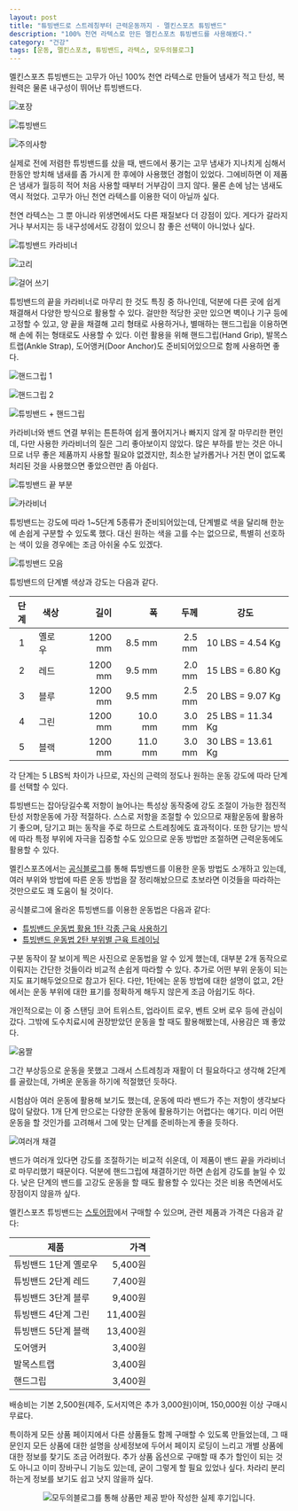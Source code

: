 ```yaml
---
layout: post
title: "튜빙밴드로 스트레칭부터 근력운동까지 - 멜킨스포츠 튜빙밴드"
description: "100% 천연 라텍스로 만든 멜킨스포츠 튜빙밴드를 사용해봤다."
category: "건강"
tags: [운동, 멜킨스포츠, 튜빙밴드, 라텍스, 모두의블로그]
---
```


멜킨스포츠 튜빙밴드는
고무가 아닌 100% 천연 라텍스로 만들어
냄새가 적고 탄성, 복원력은 물론 내구성이 뛰어난 튜빙밴드다.

![포장](https://lh3.googleusercontent.com/-EiWDQypVfLsdFcURzZQbtRo4yf4EUz1bggZO-diq280A94vQ7nnSdg1cCdqFB1HKq6oiMqDj3gIgA=s480)

![튜빙밴드](https://lh3.googleusercontent.com/IQ7L8EE6cniigH2pvSpnrzi_9TGdxguHFVfShS8UYuJlIhZ_GoRgU06aRPNXn8riHiGV7fe8c5ZOFQ=s480)

![주의사항](https://lh3.googleusercontent.com/JT-mh5BgpJAC6Fumb4iqLHWAmEf4YpoGPMswOaz5VsyFdHo_UI1mtwtsz_UvZ-m8hyqrf4GLeF3IDQ=s480)

실제로 전에 저렴한 튜빙밴드를 샀을 때,
밴드에서 풍기는 고무 냄새가 지나치게 심해서 한동안 방치해 냄새를 좀 가시게 한 후에야 사용했던 경험이 있었다.
그에비하면 이 제품은 냄새가 월등히 적어 처음 사용할 때부터 거부감이 크지 않다.
물론 손에 남는 냄새도 역시 적었다.
고무가 아닌 천연 라텍스를 이용한 덕이 아닐까 싶다.

천연 라텍스는 그 뿐 아니라 위생면에서도 다른 재질보다 더 강점이 있다.
게다가 갈라지거나 부서지는 등 내구성에서도 강점이 있으니
참 좋은 선택이 아니었나 싶다.

![튜빙밴드 카라비너](https://lh3.googleusercontent.com/lF7hP01GJaoiygiElfYPTUMBppizbarJ3uqZQgmyf2EuQLZf9jl8g93k_VEeOXYj5xc68lQWi_mhSQ=s480)

![고리](https://lh3.googleusercontent.com/EiDNWfG0pZcC7NUo2pHbL4dYNhtQ2x_DUbFYa_9lda8Jhp_pkAfL1pim5wAMEig_8h52GE4Vy-P3pQ=s480)

![걸어 쓰기](https://lh3.googleusercontent.com/L7xbFNNLQg6F5zJYt_1zXO7kDJfDXuF9cCHimFdeQixCDyMllSQsIUK0Emzag0wtQMGLigdZQZ0yxg=s480)

튜빙밴드의 끝을 카라비너로 마무리 한 것도 특징 중 하나인데,
덕분에 다른 곳에 쉽게 채결해서 다양한 방식으로 활용할 수 있다.
걸만한 적당한 곳만 있으면 벽이나 기구 등에 고정할 수 있고,
양 끝을 채결해 고리 형태로 사용하거나,
별매하는 핸드그립을 이용하면 해 손에 쥐는 형태로도 사용할 수 있다.
이런 활용을 위해 핸드그립(Hand Grip), 발목스트랩(Ankle Strap), 도어앵커(Door Anchor)도 준비되어있으므로
함께 사용하면 좋다.

![핸드그립 1](https://lh3.googleusercontent.com/dgotik4syCu5Qz-5wlWLu6iNnVao0PRznXLmplfuVx5_PuUhjUPCX5vhQDkiJB92vbFmTcJgmf7JWg=s480)

![핸드그립 2](https://lh3.googleusercontent.com/heqG84REoQbg5uH8W8Gxavr-dfs9IfrgehVYivvv9TFoSK_bGXG4EMNHQIzzh29TWtrLRamvWsAv6w=s480)

![튜빙밴드 + 핸드그립](https://lh3.googleusercontent.com/8aEjO7OyS-4HY3IlxVhLGNHL0sOB1TsG-b435Tpyr_RKsf5X1etYCzK-LAPGIC_wxHWfU1ylMLKw8A=s480)

카라비너와 밴드 연결 부위는 튼튼하여 쉽게 풀어지거나 빠지지 않게 잘 마무리한 편인데,
다만 사용한 카라비너의 질은 그리 좋아보이지 않았다.
많은 부하를 받는 것은 아니므로 너무 좋은 제품까지 사용할 필요야 없겠지만,
최소한 날카롭거나 거친 면이 없도록 처리된 것을 사용했으면 좋았으련만 좀 아쉽다.

![튜빙밴드 끝 부분](https://lh3.googleusercontent.com/Iyyx0A34fUsFgMH4Ak_BsalocrONcHtuybiOgf0k-_k7HCBd_zOKmRTTov_TpkEAN1dXlhg_52dljQ=s480)

![카라비너](https://lh3.googleusercontent.com/jgqppvpmFUaqMM4-dYDJO0YeF7qppc2G7Ye7p2PO4mqFxtE2VwUdt38O4K7Z-5ByJbpUA9dhQT6zcg=s480)

튜빙밴드는 강도에 따라 1~5단계 5종류가 준비되어있는데,
단계별로 색을 달리해 한눈에 손쉽게 구분할 수 있도록 했다.
대신 원하는 색을 고를 수는 없으므로,
특별히 선호하는 색이 있을 경우에는 조금 아쉬울 수도 있겠다.

![튜빙밴드 모음](https://lh3.googleusercontent.com/_5sFHBwflZrUclaZmovosjpRf1AT2Du_P8IuZX5I5UM22i91hSpq_DG0qqk6n3ylN9p3FQ4THe62fg=s480)

튜빙밴드의 단계별 색상과 강도는 다음과 같다.

단계 | 색상   | 길이    | 폭      | 두께   | 강도
:---:|--------|--------:|--------:|-------:|-------------------
1    | 옐로우 | 1200 mm |  8.5 mm | 2.5 mm | 10 LBS = 4.54 Kg
2    | 레드   | 1200 mm |  9.5 mm | 2.0 mm | 15 LBS = 6.80 Kg
3    | 블루   | 1200 mm |  9.5 mm | 2.5 mm | 20 LBS = 9.07 Kg
4    | 그린   | 1200 mm | 10.0 mm | 3.0 mm | 25 LBS = 11.34 Kg
5    | 블랙   | 1200 mm | 11.0 mm | 3.0 mm | 30 LBS = 13.61 Kg

각 단계는 5 LBS씩 차이가 나므로,
자신의 근력의 정도나 원하는 운동 강도에 따라 단계를 선택할 수 있다.

튜빙밴드는 잡아당길수록 저항이 늘어나는 특성상
동작중에 강도 조절이 가능한 점진적 탄성 저항운동에 가장 적절하다.
스스로 저항을 조절할 수 있으므로 재활운동에 활용하기 좋으며,
당기고 펴는 동작을 주로 하므로 스트레칭에도 효과적이다.
또한 당기는 방식에 따라 특정 부위에 자극을 집중할 수도 있으므로
운동 방법만 조절하면 근력운동에도 활용할 수 있다.

멜킨스포츠에서는 [공식블로그](https://blog.naver.com/gsdairy)를 통해
튜빙밴드를 이용한 운동 방법도 소개하고 있는데,
여러 부위와 방법에 따른 운동 방법을 잘 정리해놨으므로
초보라면 이것들을 따라하는 것만으로도 꽤 도움이 될 것이다.

공식블로그에 올라온 튜빙밴드를 이용한 운동법은 다음과 같다:

- [튜빙밴드 운동법 활용 1탄 각종 근육 사용하기](https://blog.naver.com/gsdairy/220863187890)
- [튜빙밴드 운동법 2탄 부위별 근육 트레이닝](https://blog.naver.com/gsdairy/221051553335)

구분 동작이 잘 보이게 찍은 사진으로 운동법을 알 수 있게 했는데,
대부분 2개 동작으로 이뤄지는 간단한 것들이라 비교적 손쉽게 따라할 수 있다.
추가로 어떤 부위 운동이 되는지도 표기해두었으므로 참고가 된다.
다만, 1탄에는 운동 방법에 대한 설명이 없고,
2탄에서는 운동 부위에 대한 표기를 정확하게 해두지 않은게 조금 아쉽기도 하다.

개인적으로는 이 중 스탠딩 코어 트위스트, 업라이트 로우, 벤트 오버 로우 등에 관심이 갔다.
그밖에 도수치료시에 권장받았던 운동을 할 때도 활용해봤는데,
사용감은 꽤 좋았다.

![움짤](https://lh3.googleusercontent.com/neJgIKSR_10a96x-0H6E_9QkJHvRyv_znyyCiACD8cN6LfrjHch92xv31BCbFIY200IHyndrf3gMzQ=s480)

그간 부상등으로 운동을 못했고
그래서 스트레칭과 재활이 더 필요하다고 생각해 2단계를 골랐는데,
가벼운 운동을 하기에 적절했던 듯하다.

시험삼아 여러 운동에 활용해 보기도 했는데,
운동에 따라 밴드가 주는 저항이 생각보다 많이 달랐다.
1개 단계 만으로는 다양한 운동에 활용하기는 어렵다는 얘기다.
미리 어떤 운동을 할 것인가를 고려해서 그에 맞는 단계를 준비하는게 좋을 듯하다.

![여러개 채결](https://lh3.googleusercontent.com/mhfp112AESwgcoRddGkLaRh_ULIB9uLzRLuC_0PmQTB1iVea3XG8AJWyDluaYQWk3thO0bkdnfvLrg=s480)

밴드가 여러개 있다면 강도를 조절하기는 비교적 쉬운데,
이 제품이 밴드 끝을 카라비너로 마무리했기 때문이다.
덕분에 핸드그립에 채결하기만 하면 손쉽게 강도를 늘일 수 있다.
낮은 단계의 밴드를 고강도 운동을 할 때도 활용할 수 있다는 것은 비용 측면에서도 장점이지 않을까 싶다.

멜킨스포츠 튜빙밴드는 [스토어팜](https://smartstore.naver.com/melkinsports/products/581158319)에서 구매할 수 있으며,
관련 제품과 가격은 다음과 같다:

제품                  | 가격
----------------------|---------:
튜빙밴드 1단계 옐로우 |  5,400원
튜빙밴드 2단계 레드   |  7,400원
튜빙밴드 3단계 블루   |  9,400원
튜빙밴드 4단계 그린   | 11,400원
튜빙밴드 5단계 블랙   | 13,400원
도어앵커              |  3,400원
발목스트랩            |  3,400원
핸드그립              |  3,400원

배송비는 기본 2,500원(제주, 도서지역은 추가 3,000원)이며,
150,000원 이상 구매시 무료다.

특이하게 모든 상품 페이지에서 다른 상품들도 함께 구매할 수 있도록 만들었는데,
그 때문인지 모든 상품에 대한 설명을 상세정보에 두어서 페이지 로딩이 느리고
개별 상품에 대한 정보를 찾기도 조금 어려웠다.
추가 상품 옵션으로 구매할 때 추가 할인이 되는 것도 아니고 이미 장바구니 기능도 있는데,
굳이 그렇게 할 필요 있었나 싶다.
차라리 분리하는게 정보를 보기도 쉽고 낫지 않을까 싶다.



<center><img src="https://moduad.com/img/sponser_img.php?mb_mb=reznoagmailcom&wr_wr=395926&bo_table=life&p_wr_wr=25417" alt="모두의블로그를 통해 상품만 제공 받아 작성한 실제 후기입니다." /></center>
